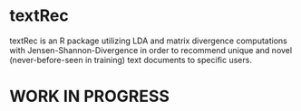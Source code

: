# textRec
textRec is an R package utilizing LDA and matrix divergence computations with Jensen-Shannon-Divergence in order to recommend unique and novel (never-before-seen in training) text documents to specific users. 


# WORK IN PROGRESS
